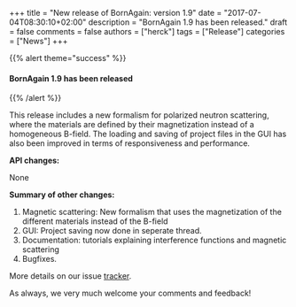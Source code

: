 +++
title = "New release of BornAgain: version 1.9"
date = "2017-07-04T08:30:10+02:00"
description = "BornAgain 1.9 has been released."
draft = false
comments = false
authors = ["herck"]
tags = ["Release"]
categories = ["News"]
+++

{{% alert theme="success" %}}
#### BornAgain 1.9 has been released
{{% /alert %}}


This release includes a new formalism for polarized neutron scattering, where the materials are defined by their magnetization instead of a homogeneous B-field.
The loading and saving of project files in the GUI has also been improved in terms of responsiveness and performance.

**API changes:**

None

**Summary of other changes:**

1. Magnetic scattering: New formalism that uses the magnetization of the different materials instead of the B-field
1. GUI: Project saving now done in seperate thread.
1. Documentation: tutorials explaining interference functions and magnetic scattering
1. Bugfixes.

More details on our issue [tracker](http://apps.jcns.fz-juelich.de/redmine/versions/41).

As always, we very much welcome your comments and feedback!
